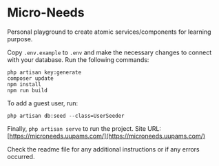 # Micro-Needs

Personal playground to create atomic services/components for learning purpose.

Copy `.env.example` to `.env` and make the necessary changes to connect with your database.
Run the following commands:

```
php artisan key:generate
composer update
npm install
npm run build
```

To add a guest user, run:

```
php artisan db:seed --class=UserSeeder
```

Finally, `php artisan serve` to run the project.
Site URL: [https://microneeds.uupams.com/](https://microneeds.uupams.com/)

Check the readme file for any additional instructions or if any errors occurred.
